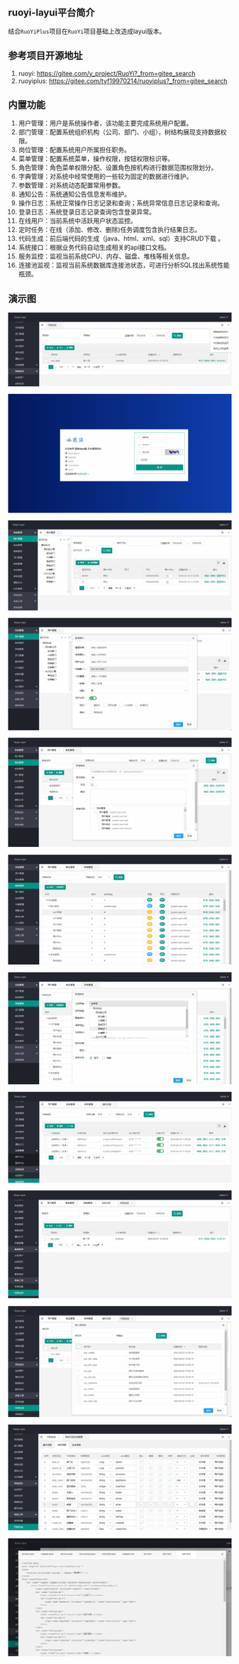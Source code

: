 ## ruoyi-layui平台简介
结合`RuoYiPlus`项目在`RuoYi`项目基础上改造成layui版本。

## 参考项目开源地址
1. ruoyi: https://gitee.com/y_project/RuoYi?_from=gitee_search
2. ruoyiplus: https://gitee.com/tyf19970214/ruoyiplus?_from=gitee_search

## 内置功能

1.  用户管理：用户是系统操作者，该功能主要完成系统用户配置。
2.  部门管理：配置系统组织机构（公司、部门、小组），树结构展现支持数据权限。
3.  岗位管理：配置系统用户所属担任职务。
4.  菜单管理：配置系统菜单，操作权限，按钮权限标识等。
5.  角色管理：角色菜单权限分配、设置角色按机构进行数据范围权限划分。
6.  字典管理：对系统中经常使用的一些较为固定的数据进行维护。
7.  参数管理：对系统动态配置常用参数。
8.  通知公告：系统通知公告信息发布维护。
9.  操作日志：系统正常操作日志记录和查询；系统异常信息日志记录和查询。
10. 登录日志：系统登录日志记录查询包含登录异常。
11. 在线用户：当前系统中活跃用户状态监控。
12. 定时任务：在线（添加、修改、删除)任务调度包含执行结果日志。
13. 代码生成：前后端代码的生成（java、html、xml、sql）支持CRUD下载 。
14. 系统接口：根据业务代码自动生成相关的api接口文档。
15. 服务监控：监视当前系统CPU、内存、磁盘、堆栈等相关信息。
17. 连接池监视：监视当前系统数据库连接池状态，可进行分析SQL找出系统性能瓶颈。

## 演示图
![avatar](./readmeimg/0.png?20200907)

![avatar](./readmeimg/1.png?20200907)

![avatar](./readmeimg/2.png?20200907)

![avatar](./readmeimg/3.png?20200907)

![avatar](./readmeimg/4.png?20200907)

![avatar](./readmeimg/5.png?20200907)

![avatar](./readmeimg/6.png?20200907)

![avatar](./readmeimg/7.png?20200907)

![avatar](./readmeimg/8.png?20200907)

![avatar](./readmeimg/9.png?20200907)

![avatar](./readmeimg/10.png?20200907)

![avatar](./readmeimg/11.png?20200907)

